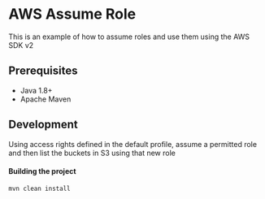 # AWS Assume Role
This is an example of how to assume roles and use them using the AWS SDK v2

## Prerequisites
- Java 1.8+
- Apache Maven

## Development

Using access rights defined in the default profile, assume a permitted role and then
list the buckets in S3 using that new role

#### Building the project
```
mvn clean install
```




